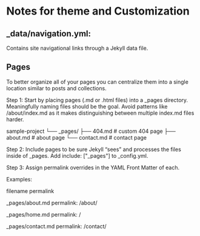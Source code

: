 # Notes for theme and Customization

## _data/navigation.yml:

Contains site navigational links through a Jekyll data file.

## Pages
To better organize all of your pages you can centralize them into a single location similar to posts and collections.

Step 1: Start by placing pages (.md or .html files) into a _pages directory. Meaningfully naming files should be the goal. Avoid patterns like /about/index.md as it makes distinguishing between multiple index.md files harder.

sample-project
└── _pages/
    ├── 404.md               # custom 404 page
    ├── about.md             # about page
    └── contact.md           # contact page

Step 2: Include pages to be sure Jekyll “sees” and processes the files inside of _pages. Add include: ["_pages"] to _config.yml.

Step 3: Assign permalink overrides in the YAML Front Matter of each.

Examples:

filename	permalink

_pages/about.md	permalink: /about/

_pages/home.md	permalink: /

_pages/contact.md	permalink: /contact/
